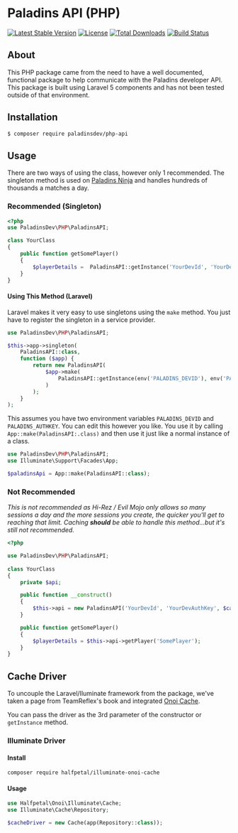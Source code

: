 # Paladins API (PHP)
[![Latest Stable Version](https://poser.pugx.org/paladinsdev/php-api/v/stable)](https://packagist.org/packages/paladinsdev/php-api) [![License](https://poser.pugx.org/paladinsdev/php-api/license)](https://packagist.org/packages/paladinsdev/php-api) [![Total Downloads](https://poser.pugx.org/paladinsdev/php-api/downloads)](https://packagist.org/packages/paladinsdev/php-api) [![Build Status](https://img.shields.io/travis/PaladinsDev/PHP-API.svg)](https://travis-ci.org/PaladinsDev/PHP-API)

## About

This PHP package came from the need to have a well documented, functional package to help communicate with the Paladins developer API. This package is built using Laravel 5 components and has not been tested outside of that environment.

## Installation

```sh
$ composer require paladinsdev/php-api
```

## Usage

There are two ways of using the class, however only 1 recommended. The singleton method is used on [Paladins Ninja](https://paladins.ninja) and handles hundreds of thousands a matches a day.

### Recommended (Singleton)

```php
<?php
use PaladinsDev\PHP\PaladinsAPI;

class YourClass
{
	public function getSomePlayer()
	{
		$playerDetails =  PaladinsAPI::getInstance('YourDevId', 'YourDevAuthKey', $cacheDriver)->getPlayer('SomePlayer');
	}
}
```

#### Using This Method (Laravel)

Laravel makes it very easy to use singletons using the `make` method. You just have to register the singleton in a service provider.

```php
use PaladinsDev\PHP\PaladinsAPI;

$this->app->singleton(
    PaladinsAPI::class,
    function ($app) {
        return new PaladinsAPI(
            $app->make(
                PaladinsAPI::getInstance(env('PALADINS_DEVID'), env('PALADINS_AUTHKEY'), $cacheDriver)
            )
        );
    }
);
```

This assumes you have two environment variables `PALADINS_DEVID` and `PALADINS_AUTHKEY`.
You can edit this however you like. You use it by calling `App::make(PaladinsAPI:.class)` and then use it just like a normal instance of a class.

```php
use PaladinsDev\PHP\PaladinsAPI;
use Illuminate\Support\Facades\App;

$paladinsApi = App::make(PaladinsAPI::class);
```

### Not Recommended

*This is not recommended as Hi-Rez / Evil Mojo only allows so many sessions a day and the more sessions you create, the quicker you'll get to reaching that limit. Caching **should** be able to handle this method...but it's still not recommended.*

```php
<?php

use PaladinsDev\PHP\PaladinsAPI;
 
class YourClass
{
	private $api;

	public function __construct()
	{
		$this->api = new PaladinsAPI('YourDevId', 'YourDevAuthKey', $cacheDriver);
	}

	public function getSomePlayer()
	{
		$playerDetails = $this->api->getPlayer('SomePlayer');
	}
}
```
## Cache Driver
To uncouple the Laravel/Iluminate framework from the package, we've taken a page from TeamReflex's book and integrated [Onoi Cache](https://packagist.org/packages/onoi/cache).

You can pass the driver as the 3rd parameter of the constructor or `getInstance` method.

### Illuminate Driver
#### Install
```
composer require halfpetal/illuminate-onoi-cache
```

#### Usage
```php
use Halfpetal\Onoi\Illuminate\Cache;
use Illuminate\Cache\Repository;

$cacheDriver = new Cache(app(Repository::class));
```
